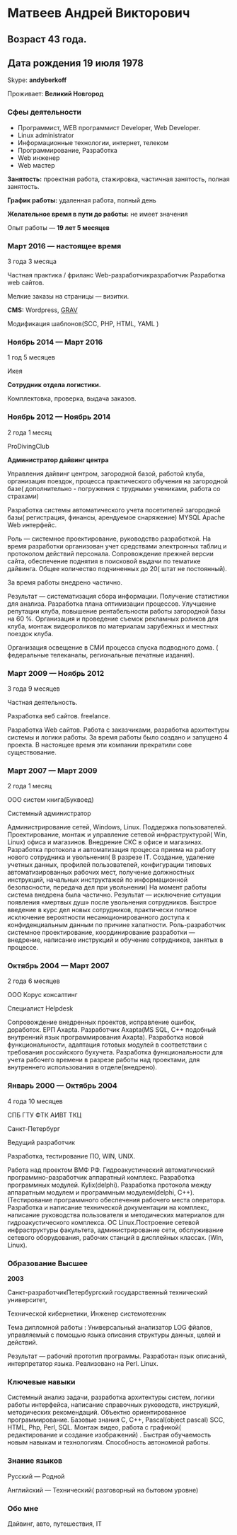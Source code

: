 
# Матвеев Андрей Викторович

## Возраст 43 года. 

## Дата рождения 19 июля 1978

Skype: **andyberkoff**

Проживает: **Великий Новгород**

### Сфеы деятельности
* Программист, WEB программист Developer, Web Developer.
* Linux administrator
* Информационные технологии, интернет, телеком
* Программирование, Разработка
* Web инженер
* Web мастер

**Занятость:** проектная работа, стажировка, частичная занятость, полная занятость.

**График работы:** удаленная работа, полный день

**Желательное время в пути до работы:** не имеет значения

Опыт работы — **19 лет 5 месяцев**

### Март 2016 — настоящее время ###

3 года 3 месяца

Частная практика / фриланс
Web-разработчикразработчик
Разработка web сайтов.

Мелкие заказы на страницы — визитки. 

**CMS:** Wordpress, [GRAV](https://getgrav.org)

Модификация шаблонов(SCC, PHP, HTML, YAML )


### Ноябрь 2014 — Март 2016 ###

1 год 5 месяцев

Икея

**Сотрудник отдела логистики.** 

Комплектовка, проверка, выдача заказов.

### Ноябрь 2012 — Ноябрь 2014 ###

2 года 1 месяц

ProDivingClub

**Администратор дайвинг центра** 

Управления дайвинг центром, загородной базой, работой клуба, организация поездок, процесса
практического обучения на загородной базе( дополнительно - погружения с трудными учениками, работа со страхами) 

Разработка системы автоматического учета посетителей загородной базы( регистрация, финансы, арендуемое снаряжение) MYSQL Apache Web интерфейс. 

Роль — системное проектирование, руководство разработкой. На время разработки организован
учет средствами электронных таблиц и протоколом действий персонала. Сопровождение прежней версии сайта, обеспечение поднятия в поисковой выдачи по тематике дайвинга. Общее  количество подчиненных до 20( штат не постоянный). 

За время работы внедрено частично. 

Результат — систематизация сбора информации. Получение статистики для
анализа. Разработка плана оптимизации процессов. Улучшение репутации клуба, повышение
рентабельности работы загородной базы на 60 %. Организация и проведение съемок
рекламных роликов для клуба, монтаж видеороликов по материалам зарубежных и местных
поездок клуба.

Организация освещение в СМИ процесса спуска подводного дома. ( федеральные
телеканалы, региональные печатные издания).


### Март 2009 — Ноябрь 2012 ###

3 года 9 месяцев

Частная деятельность.


Разработка веб сайтов. freelance.

Разработка Web сайтов. Работа с заказчиками, разработка архитектуры системы и логики
работы. За время работы было создано и запущено 4 проекта. В настоящее время эти
компании прекратили сове существование.

### Март 2007 — Март 2009 ###

2 года 1 месяц

ООО систем книга(Буквоед)

Системный администратор

Администрирование сетей, Windows, Linux. Поддержка пользователей.
Проектирование, монтаж и управление сетевой инфраструктурой( Win, Linux) офиса и
магазинов. Внедрение СКС в офисе и магазинах. Разработка протокола и автоматизация
процесса приема на работу нового сотрудника и увольнения( В разрезе IT. Создание,
удаление учетных данных, профилей пользователей, конфигурации типовых
автоматизированных рабочих мест, получение должностных инструкций, начальных
инструктажей по информационной безопасности, передача дел при увольнении) На момент
работы система внедрена была частично. Результат — исключение ситуации появления
«мертвых душ» после увольнения сотрудников. Быстрое введение в курс дел новых
сотрудников, практически полное исключение вероятности несанкционированного доступа к
конфиденциальным данным по причине халатности.
Роль-разработчик системное проектирование, координирование разработки — внедрение, написание
инструкций и обучение сотрудников, занятых в процессе.


### Октябрь 2004 — Март 2007 ###

2 года 6 месяцев

ООО Корус консалтинг

Специалист Helpdesk


Сопровождение внедренных проектов, исправление ошибок, доработок.
ЕРП Axapta. Разработчик Axapta(MS SQL, C++ подобный внутренний язык
программирования Axapta). Разработка новой функциональности, адаптация готовых
модулей в соответствии с требования российского бухучета. Разработка функциональности
для учета рабочего времени в разрезе работы над проектами, для внутреннего использования
в отделе(внедрено).


### Январь 2000 — Октябрь 2004 ###

4 года 10 месяцев

СПБ ГТУ ФТК АИВТ ТКЦ

Санкт-Петербург

Ведущий разработчик

Разработка, тестирование ПО, WIN, UNIX.

Работа над проектом ВМФ РФ. Гидроакустический автоматический программно-разработчик
аппаратный комплекс.
Разработка программных модулей. Kylix(delphi). Разработка протокола между аппаратным
модулем и программным модулем(delphi, C++). (Тестирование программного обеспечения
рабочего места оператора. Разработка и написание технической документации на комплекс,
написание руководства пользователя и методических материалов для гидроакустического
комплекса. ОС Linux.Построение сетевой инфраструктуры факультета, администрирование сети, обслуживание
сетевого оборудования, рабочих станций в дисплейных классах. (Win, Linux).


### Образование Высшее ###

**2003**

Санкт-разработчикПетербургский государственный технический университет,

Технической кибернетики, Инженер системотехник

Тема дипломной работы : Универсальный анализатор LOG фйалов, управляемый с помощью
языка описания структуры данных, целей и действий. 

Результат — рабочий прототип
программы. Разработан язык описаний, интерпретатор языка. Реализовано на Perl. Linux.


### Ключевые навыки ###

Системный анализ задачи, разработка архитектуры систем, логики работы интерфейса,
написание справочных руководств, инструкций, методических рекомендаций. Объектно
ориентированное программирование. Базовые знания C, C++, Pascal(object pascal) SCC,
HTML, Php, Perl, SQL. Монтаж видео, работа с графикой( редактирование и создание
изображений) . Быстрая обучаемость новым навыкам и технологиям. Способность
автономной работы.

### Знание языков ###

Русский — Родной

Английский — Технический( разговорный на бытовом уровне)


### Обо мне ###

Дайвинг, авто, путешествия, IT
